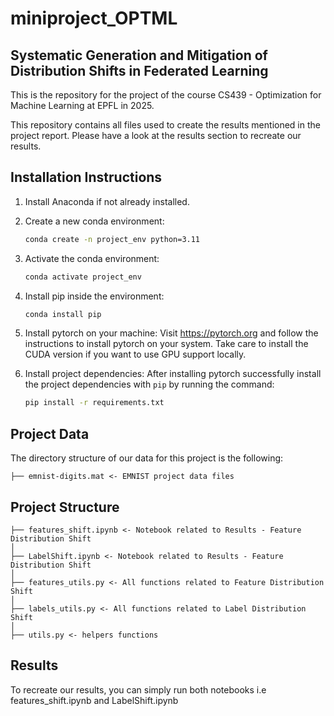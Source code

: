 # miniproject_OPTML
 
## Systematic Generation and Mitigation of Distribution Shifts in Federated Learning

This is the repository for the project of the course CS439 - Optimization for Machine Learning at EPFL in 2025. 

This repository contains all files used to create the results mentioned in the project report.
Please have a look at the results section to recreate our results.

## Installation Instructions

1. Install Anaconda if not already installed.

2. Create a new conda environment:
   ```bash
   conda create -n project_env python=3.11
   ```
3. Activate the conda environment:
    ```bash
   conda activate project_env
   ```

4. Install pip inside the environment:
    ```bash
   conda install pip
   ```
5. Install pytorch on your machine:
    Visit https://pytorch.org and follow the instructions to install pytorch on your system. Take care to install the CUDA version if you want to use GPU support locally.

6. Install project dependencies:
    After installing pytorch successfully install the project dependencies with `pip` by running the command:
    ```bash
   pip install -r requirements.txt
   ```

## Project Data

The directory structure of our data for this project is the following:
```
├── emnist-digits.mat <- EMNIST project data files 
```
## Project Structure 
```
├── features_shift.ipynb <- Notebook related to Results - Feature Distribution Shift
│
├── LabelShift.ipynb <- Notebook related to Results - Feature Distribution Shift
│
├── features_utils.py <- All functions related to Feature Distribution Shift
│
├── labels_utils.py <- All functions related to Label Distribution Shift
│
├── utils.py <- helpers functions
```
## Results

To recreate our results, you can simply run both notebooks i.e features_shift.ipynb and LabelShift.ipynb
